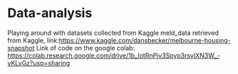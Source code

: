 # Data-analysis
Playing around with datasets collected from Kaggle
meld_data retrieved from Kaggle, link:https://www.kaggle.com/dansbecker/melbourne-housing-snapshot
Link of code on the google colab: https://colab.research.google.com/drive/1b_IotRnPiv3Spyp3rsyIXN3W_-vKLvGz?usp=sharing
